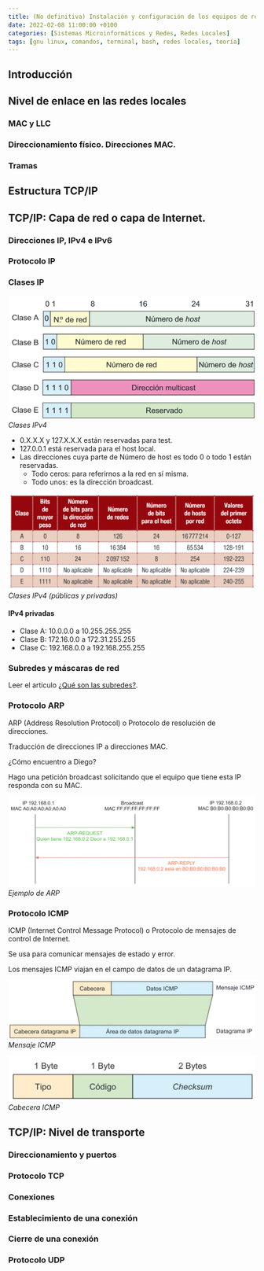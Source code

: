 ```yaml
---
title: (No definitiva) Instalación y configuración de los equipos de red
date: 2022-02-08 11:00:00 +0100
categories: [Sistemas Microinformáticos y Redes, Redes Locales]
tags: [gnu linux, comandos, terminal, bash, redes locales, teoría]
---
```


## Introducción
## Nivel de enlace en las redes locales
### MAC y LLC
### Direccionamiento físico. Direcciones MAC.
### Tramas
## Estructura TCP/IP
## TCP/IP: Capa de red o capa de Internet.
### Direcciones IP, IPv4 e IPv6
### Protocolo IP
### Clases IP

![img-description](/assets/img/instalacion-y-configuracion-de-los-equipos-de-red/clasesIPv4RedHost.png)
_Clases IPv4_


- 0.X.X.X y 127.X.X.X están reservadas para test.
- 127.0.0.1 está reservada para el host local.
- Las direcciones cuya parte de Número de host es todo 0 o todo 1 están reservadas.
    - Todo ceros: para referirnos a la red en sí misma.
    - Todo unos: es la dirección broadcast.

![img-description](/assets/img/instalacion-y-configuracion-de-los-equipos-de-red/clasesIPv4Rangos.png)
_Clases IPv4 (públicas y privadas)_

#### IPv4 privadas

- Clase A: 10.0.0.0 a 10.255.255.255
- Clase B: 172.16.0.0 a 172.31.255.255
- Clase C: 192.168.0.0 a 192.168.255.255

### Subredes y máscaras de red

Leer el artículo [¿Qué son las subredes?](/posts/subredes/).

### Protocolo ARP

ARP (Address Resolution Protocol) o Protocolo de resolución de direcciones.

Traducción de direcciones IP a direcciones MAC.

¿Cómo encuentro a Diego?

Hago una petición broadcast solicitando que el equipo que tiene esta IP responda con su MAC.

![img-description](/assets/img/instalacion-y-configuracion-de-los-equipos-de-red/arp.png)
_Ejemplo de ARP_

### Protocolo ICMP

ICMP (Internet Control Message Protocol) o Protocolo de mensajes de control de Internet.

Se usa para comunicar mensajes de estado y error.

Los mensajes ICMP viajan en el campo de datos de un datagrama IP.

![img-description](/assets/img/instalacion-y-configuracion-de-los-equipos-de-red/icmp.png)
_Mensaje ICMP_


![img-description](/assets/img/instalacion-y-configuracion-de-los-equipos-de-red/cabeceraIcmp.png)
_Cabecera ICMP_

## TCP/IP: Nivel de transporte
### Direccionamiento y puertos
### Protocolo TCP
### Conexiones
### Establecimiento de una conexión
### Cierre de una conexión
### Protocolo UDP